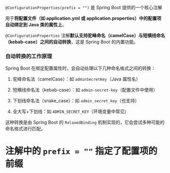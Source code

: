 `@ConfigurationProperties(prefix = "")` 是 Spring Boot 提供的一个核心注解

用于**将配置文件（如 application.yml 或 application.properties）中的配置项自动绑定到 Java 类的属性上**。



`@ConfigurationProperties` 注解**默认支持驼峰命名（camelCase）与短横线命名（kebab-case）之间的自动转换**，这是 Spring Boot 的内置功能。

### 自动转换的工作原理

Spring Boot 在绑定配置属性时，会自动处理以下几种命名格式之间的转换：

1. 驼峰命名法（camelCase）：如 `adminSecretKey`（Java 属性名）

2. 短横线命名法（kebab-case）：如 `admin-secret-key`（配置文件中使用）

3. 下划线命名法（snake\_case）：如 `admin_secret_key`（也支持）

4. 全大写+下划线：如 `ADMIN_SECRET_KEY`（环境变量中常见）

这种转换是由 Spring Boot 的 `RelaxedBinding` 机制实现的，它会尝试多种可能的命名格式进行匹配。

# 注解中的 `prefix = ""` 指定了配置项的前缀



